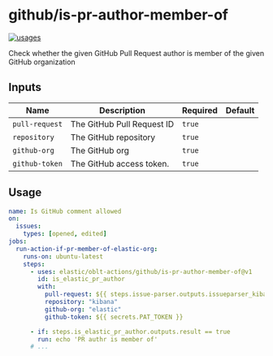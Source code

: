 # <!--name-->github/is-pr-author-member-of<!--/name-->

[![usages](https://img.shields.io/badge/usages-white?logo=githubactions&logoColor=blue)](https://github.com/search?q=elastic%2Foblt-actions%2Fgithub%2Fis-pr-author-member-of+%28path%3A.github%2Fworkflows+OR+path%3A**%2Faction.yml+OR+path%3A**%2Faction.yaml%29&type=code)

<!--description-->
Check whether the given GitHub Pull Request author is member of the given GitHub organization
<!--/description-->

## Inputs
<!--inputs-->
| Name           | Description                | Required | Default |
|----------------|----------------------------|----------|---------|
| `pull-request` | The GitHub Pull Request ID | `true`   | ` `     |
| `repository`   | The GitHub repository      | `true`   | ` `     |
| `github-org`   | The GitHub org             | `true`   | ` `     |
| `github-token` | The GitHub access token.   | `true`   | ` `     |
<!--/inputs-->

## Usage

<!--usage action="elastic/oblt-actions/**" version="env:VERSION"-->
```yaml
name: Is GitHub comment allowed
on:
  issues:
    types: [opened, edited]
jobs:
  run-action-if-pr-member-of-elastic-org:
    runs-on: ubuntu-latest
    steps:
      - uses: elastic/oblt-actions/github/is-pr-author-member-of@v1
        id: is_elastic_pr_author
        with:
          pull-request: ${{ steps.issue-parser.outputs.issueparser_kibana_pullrequest }}
          repository: "kibana"
          github-org: "elastic"
          github-token: ${{ secrets.PAT_TOKEN }}

      - if: steps.is_elastic_pr_author.outputs.result == true
        run: echo 'PR authr is member of'
      # ...
```
<!--/usage-->
